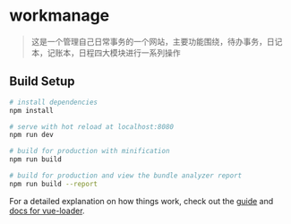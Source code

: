 # workmanage

> 这是一个管理自己日常事务的一个网站，主要功能围绕，待办事务，日记本，记账本，日程四大模块进行一系列操作

## Build Setup

``` bash
# install dependencies
npm install

# serve with hot reload at localhost:8080
npm run dev

# build for production with minification
npm run build

# build for production and view the bundle analyzer report
npm run build --report
```

For a detailed explanation on how things work, check out the [guide](http://vuejs-templates.github.io/webpack/) and [docs for vue-loader](http://vuejs.github.io/vue-loader).
